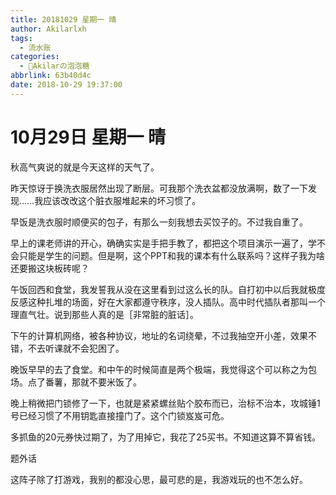 ```yaml
---
title: 20181029 星期一 晴
author: Akilarlxh
tags:
  - 流水账
categories:
  - 🍬Akilarの泡泡糖
abbrlink: 63b40d4c
date: 2018-10-29 19:37:00
---
```

# 10月29日 星期一 晴

秋高气爽说的就是今天这样的天气了。

昨天惊讶于换洗衣服居然出现了断层。可我那个洗衣盆都没放满啊，数了一下发现……我应该改改这个脏衣服堆起来的坏习惯了。

早饭是洗衣服时顺便买的包子，有那么一刻我想去买饺子的。不过我自重了。

早上的课老师讲的开心，确确实实是手把手教了，都把这个项目演示一遍了，学不会只能是学生的问题。但是啊，这个PPT和我的课本有什么联系吗？这样子我为啥还要搬这块板砖呢？

午饭回西和食堂，我发誓我从没在这里看到过这么长的队。自打初中以后我就极度反感这种扎堆的场面，好在大家都遵守秩序，没人插队。高中时代插队者那叫一个理直气壮。说到那些人真的是［非常脏的脏话］。

下午的计算机网络，被各种协议，地址的名词绕晕，不过我抽空开小差，效果不错，不去听课就不会犯困了。

晚饭早早的去了食堂。和中午的时候简直是两个极端，我觉得这个可以称之为包场。点了番薯，那就不要米饭了。

晚上稍微把门锁修了一下，也就是紧紧螺丝贴个胶布而已，治标不治本，攻城锤1号已经习惯了不用钥匙直接撞门了。这个门锁岌岌可危。

多抓鱼的20元券快过期了，为了用掉它，我花了25买书。不知道这算不算省钱。

题外话

这阵子除了打游戏，我别的都没心思，最可悲的是，我游戏玩的也不怎么好。


